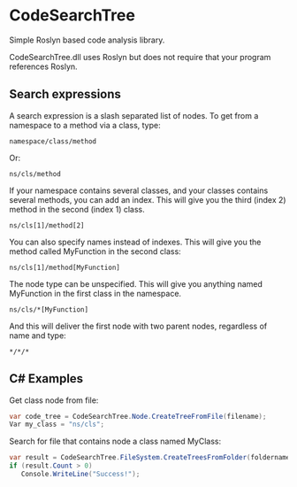 # CodeSearchTree
Simple Roslyn based code analysis library.

CodeSearchTree.dll uses Roslyn but does not require that your program references Roslyn.

## Search expressions

A search expression is a slash separated list of nodes. To get from a namespace to a method via a class, type:

`namespace/class/method`

Or:

`ns/cls/method`

If your namespace contains several classes, and your classes contains several methods, you can add an index. This will give you the third (index 2) method in the second (index 1) class.

`ns/cls[1]/method[2]`

You can also specify names instead of indexes. This will give you the method called MyFunction in the second class:

`ns/cls[1]/method[MyFunction]`

The node type can be unspecified. This will give you anything named MyFunction in the first class in the namespace.

`ns/cls/*[MyFunction]`

And this will deliver the first node with two parent nodes, regardless of name and type:

`*/*/*`

## C# Examples

Get class node from file:

```C#
var code_tree = CodeSearchTree.Node.CreateTreeFromFile(filename);
Var my_class = "ns/cls";
```

Search for file that contains node a class named MyClass:

```C#
var result = CodeSearchTree.FileSystem.CreateTreesFromFolder(foldername, "*/cls[MyClass]");
if (result.Count > 0)
   Console.WriteLine("Success!");
```
